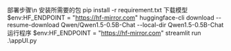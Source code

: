 
部署步骤\n
安装所需要的包
pip install -r requirement.txt
下载模型
$env:HF_ENDPOINT = "https://hf-mirror.com"
huggingface-cli download --resume-download Qwen/Qwen1.5-0.5B-Chat --local-dir Qwen1.5-0.5B-Chat
运行程序
$env:HF_ENDPOINT = "https://hf-mirror.com"
streamlit run .\appUI.py